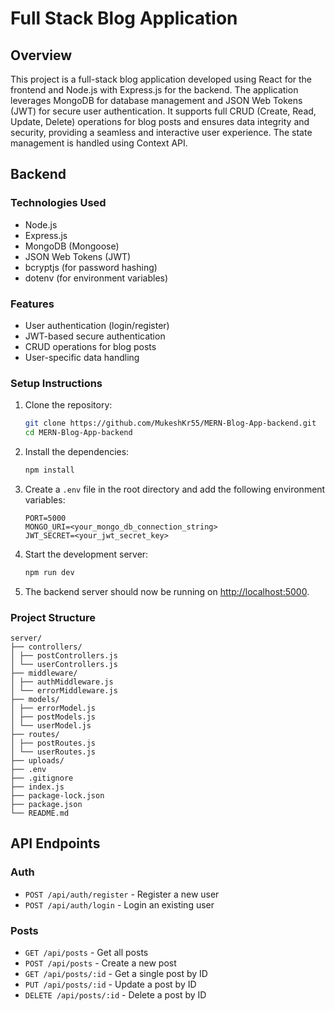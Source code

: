 # Full Stack Blog Application

## Overview
This project is a full-stack blog application developed using React for the frontend and Node.js with Express.js for the backend. The application leverages MongoDB for database management and JSON Web Tokens (JWT) for secure user authentication. It supports full CRUD (Create, Read, Update, Delete) operations for blog posts and ensures data integrity and security, providing a seamless and interactive user experience. The state management is handled using Context API.

## Backend

### Technologies Used
- Node.js
- Express.js
- MongoDB (Mongoose)
- JSON Web Tokens (JWT)
- bcryptjs (for password hashing)
- dotenv (for environment variables)

### Features
- User authentication (login/register)
- JWT-based secure authentication
- CRUD operations for blog posts
- User-specific data handling

### Setup Instructions
1. Clone the repository:
    ```sh
    git clone https://github.com/MukeshKr55/MERN-Blog-App-backend.git
    cd MERN-Blog-App-backend
    ```

2. Install the dependencies:
    ```sh
    npm install
    ```

3. Create a `.env` file in the root directory and add the following environment variables:
    ```env
    PORT=5000
    MONGO_URI=<your_mongo_db_connection_string>
    JWT_SECRET=<your_jwt_secret_key>
    ```

4. Start the development server:
    ```sh
    npm run dev
    ```

5. The backend server should now be running on [http://localhost:5000](http://localhost:5000).

### Project Structure
```plaintext
server/
├── controllers/
│ ├── postControllers.js
│ └── userControllers.js
├── middleware/
│ ├── authMiddleware.js
│ └── errorMiddleware.js
├── models/
│ ├── errorModel.js
│ ├── postModels.js
│ └── userModel.js
├── routes/
│ ├── postRoutes.js
│ └── userRoutes.js
├── uploads/
├── .env
├── .gitignore
├── index.js
├── package-lock.json
├── package.json
└── README.md
```

## API Endpoints

### Auth
- `POST /api/auth/register` - Register a new user
- `POST /api/auth/login` - Login an existing user

### Posts
- `GET /api/posts` - Get all posts
- `POST /api/posts` - Create a new post
- `GET /api/posts/:id` - Get a single post by ID
- `PUT /api/posts/:id` - Update a post by ID
- `DELETE /api/posts/:id` - Delete a post by ID
